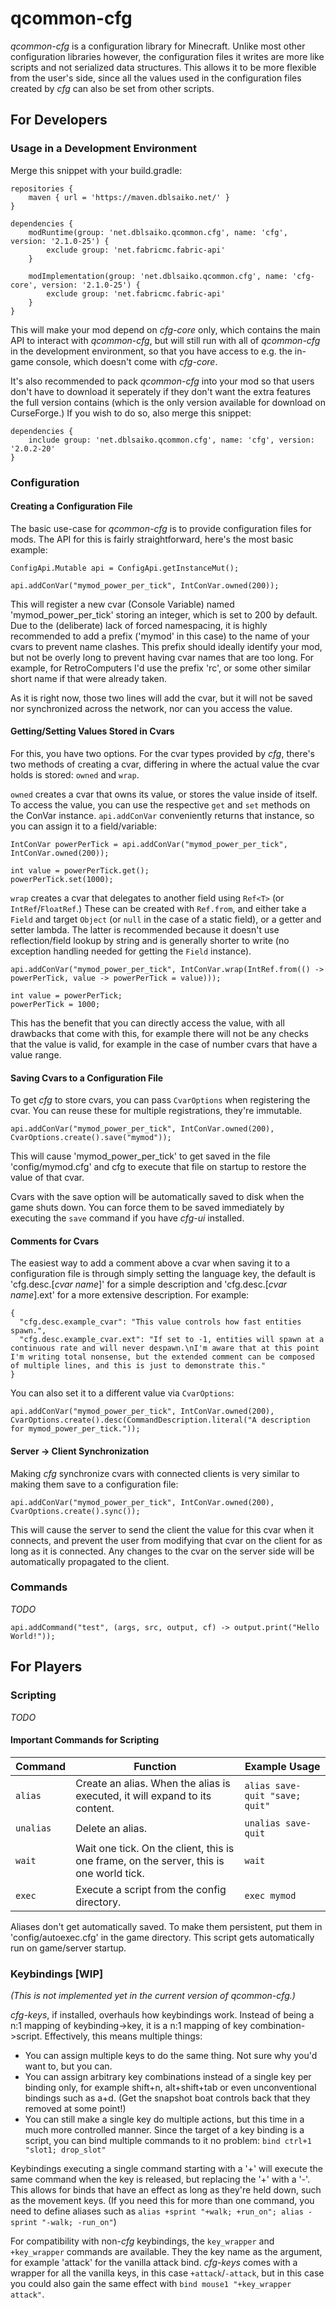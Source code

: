 # qcommon-cfg

_qcommon-cfg_ is a configuration library for Minecraft. Unlike most other
configuration libraries however, the configuration files it writes are more
like scripts and not serialized data structures. This allows it to be more
flexible from the user's side, since all the values used in the configuration
files created by _cfg_ can also be set from other scripts.

## For Developers

### Usage in a Development Environment

Merge this snippet with your build.gradle:

```
repositories {
    maven { url = 'https://maven.dblsaiko.net/' }
}

dependencies {
    modRuntime(group: 'net.dblsaiko.qcommon.cfg', name: 'cfg', version: '2.1.0-25') {
        exclude group: 'net.fabricmc.fabric-api'
    }
    
    modImplementation(group: 'net.dblsaiko.qcommon.cfg', name: 'cfg-core', version: '2.1.0-25') {
        exclude group: 'net.fabricmc.fabric-api'
    }
}
```

This will make your mod depend on _cfg-core_ only, which contains the main API
to interact with _qcommon-cfg_, but will still run with all of _qcommon-cfg_ in
the development environment, so that you have access to e.g. the in-game
console, which doesn't come with _cfg-core_.

It's also recommended to pack _qcommon-cfg_ into your mod so that users don't
have to download it seperately if they don't want the extra features the full
version contains (which is the only version available for download on
CurseForge.) If you wish to do so, also merge this snippet:

```
dependencies {
    include group: 'net.dblsaiko.qcommon.cfg', name: 'cfg', version: '2.0.2-20'
}
```

### Configuration

#### Creating a Configuration File

The basic use-case for _qcommon-cfg_ is to provide configuration files for
mods. The API for this is fairly straightforward, here's the most basic
example:

```
ConfigApi.Mutable api = ConfigApi.getInstanceMut();

api.addConVar("mymod_power_per_tick", IntConVar.owned(200));
```

This will register a new cvar (Console Variable) named 'mymod_power_per_tick'
storing an integer, which is set to 200 by default. Due to the (deliberate)
lack of forced namespacing, it is highly recommended to add a prefix ('mymod'
in this case) to the name of your cvars to prevent name clashes. This prefix
should ideally identify your mod, but not be overly long to prevent having cvar
names that are too long. For example, for RetroComputers I'd use the prefix
'rc', or some other similar short name if that were already taken.

As it is right now, those two lines will add the cvar, but it will not be saved
nor synchronized across the network, nor can you access the value.

#### Getting/Setting Values Stored in Cvars

For this, you have two options. For the cvar types provided by _cfg_, there's
two methods of creating a cvar, differing in where the actual value the cvar
holds is stored: `owned` and `wrap`.

`owned` creates a cvar that owns its value, or stores the value inside of
itself. To access the value, you can use the respective `get` and `set`
methods on the ConVar instance. `api.addConVar` conveniently returns that
instance, so you can assign it to a field/variable:

```
IntConVar powerPerTick = api.addConVar("mymod_power_per_tick", IntConVar.owned(200));

int value = powerPerTick.get();
powerPerTick.set(1000);
```

`wrap` creates a cvar that delegates to another field using `Ref<T>` (or
`IntRef`/`FloatRef`.) These can be created with `Ref.from`, and either take a
`Field` and target `Object` (or `null` in the case of a static field), or a
getter and setter lambda. The latter is recommended because it doesn't use
reflection/field lookup by string and is generally shorter to write (no
exception handling needed for getting the `Field` instance).

```
api.addConVar("mymod_power_per_tick", IntConVar.wrap(IntRef.from(() -> powerPerTick, value -> powerPerTick = value)));

int value = powerPerTick;
powerPerTick = 1000;
```

This has the benefit that you can directly access the value, with all drawbacks
that come with this, for example there will not be any checks that the value is
valid, for example in the case of number cvars that have a value range.

#### Saving Cvars to a Configuration File

To get _cfg_ to store cvars, you can pass `CvarOptions` when registering the
cvar. You can reuse these for multiple registrations, they're immutable.

```
api.addConVar("mymod_power_per_tick", IntConVar.owned(200), CvarOptions.create().save("mymod"));
```

This will cause 'mymod_power_per_tick' to get saved in the file
'config/mymod.cfg' and cfg to execute that file on startup to restore the value
of that cvar.

Cvars with the save option will be automatically saved to disk when the game
shuts down. You can force them to be saved immediately by executing the `save`
command if you have _cfg-ui_ installed.

#### Comments for Cvars

The easiest way to add a comment above a cvar when saving it to a configuration
file is through simply setting the language key, the default is
'cfg.desc.[_cvar name_]' for a simple description and
'cfg.desc.[_cvar name_].ext' for a more extensive description. For example:

```
{
  "cfg.desc.example_cvar": "This value controls how fast entities spawn.",
  "cfg.desc.example_cvar.ext": "If set to -1, entities will spawn at a continuous rate and will never despawn.\nI'm aware that at this point I'm writing total nonsense, but the extended comment can be composed of multiple lines, and this is just to demonstrate this."
}
```

You can also set it to a different value via `CvarOptions`:

```
api.addConVar("mymod_power_per_tick", IntConVar.owned(200), CvarOptions.create().desc(CommandDescription.literal("A description for mymod_power_per_tick."));
```

#### Server -> Client Synchronization

Making _cfg_ synchronize cvars with connected clients is very similar to making
them save to a configuration file:

```
api.addConVar("mymod_power_per_tick", IntConVar.owned(200), CvarOptions.create().sync());
```

This will cause the server to send the client the value for this cvar when it
connects, and prevent the user from modifying that cvar on the client for as
long as it is connected. Any changes to the cvar on the server side will be
automatically propagated to the client.

### Commands

_TODO_

```
api.addCommand("test", (args, src, output, cf) -> output.print("Hello World!"));
```

## For Players

### Scripting

_TODO_

#### Important Commands for Scripting

|Command|Function|Example Usage|
|-------|--------|-----|
|`alias`|Create an alias. When the alias is executed, it will expand to its content.|`alias save-quit "save; quit"`|
|`unalias`|Delete an alias.|`unalias save-quit`|
|`wait`|Wait one tick. On the client, this is one frame, on the server, this is one world tick.|`wait`|
|`exec`|Execute a script from the config directory.|`exec mymod`|

Aliases don't get automatically saved. To make them persistent, put them in
'config/autoexec.cfg' in the game directory. This script gets automatically run
on game/server startup.

### Keybindings [WIP]

_(This is not implemented yet in the current version of qcommon-cfg.)_

_cfg-keys_, if installed, overhauls how keybindings work. Instead of being a n:1
mapping of keybinding->key, it is a n:1 mapping of key combination->script.
Effectively, this means multiple things:

 - You can assign multiple keys to do the same thing. Not sure why you'd want
   to, but you can.
 - You can assign arbitrary key combinations instead of a single key per binding
   only, for example shift+n, alt+shift+tab or even unconventional bindings such
   as a+d. (Get the snapshot boat controls back that they removed at some
   point!)
 - You can still make a single key do multiple actions, but this time in a much
   more controlled manner. Since the target of a key binding is a script, you
   can bind multiple commands to it no problem: `bind ctrl+1 "slot1; drop_slot"`

Keybindings executing a single command starting with a '+' will execute the
same command when the key is released, but replacing the '+' with a '-'. This
allows for binds that have an effect as long as they're held down, such as the
movement keys. (If you need this for more than one command, you need to define
aliases such as `alias +sprint "+walk; +run_on"; alias -sprint "-walk;
-run_on"`)

For compatibility with non-_cfg_ keybindings, the `key_wrapper` and
`+key_wrapper` commands are available. They the key name as the argument, for
example 'attack' for the vanilla attack bind. _cfg-keys_ comes with a wrapper
for all the vanilla keys, in this case `+attack`/`-attack`, but in this case
you could also gain the same effect with `bind mouse1 "+key_wrapper attack"`.
